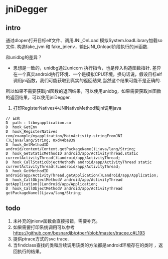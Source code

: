# jniDegger

## intro
通过dlopen打开目标elf文件、调用JNI_OnLoad 模拟System.loadLibrary加载so文件. 
构造fake_jvm 和 fake_jnienv，输出JNI_Onload阶段执行的jni函数.

和unidbg的差异？
* 思想是一致的，unidbg通过unicorn 执行指令，也是传入构造函数指针. 差异在一个真实android执行环境、一个是模拟CPU环境。换句话说，假设目标elf调用jni函数，我们可能获取到真实的返回结果,当然这个结果可能不是正确的.

所以如果不需要获取jni函数的返回结果，可以使用unidbg，如果需要获取jni函数的返回结果，可以使用jniDegger.

1. 打印RegisterNatives中JNINativeMethod和jni调用java
```agsl
// 日志
D  path : libmyapplication.so
D  hook_GetEnv
D  hook_RegisterNatives com/example/myapplication/MainActivity.stringFromJNI ()Ljava/lang/String; 0xd44ba839
D  hook_GetMethodID android/content/Context.getPackageName()Ljava/lang/String;
D  hook_GetStaticMethodID android/app/ActivityThread.static currentActivityThread()Landroid/app/ActivityThread;
D  hook_CallStaticObjectMethodV android/app/ActivityThread static currentActivityThread()Landroid/app/ActivityThread;
D  hook_GetMethodID android/app/ActivityThread.getApplication()Landroid/app/Application;
D  hook_CallObjectMethodV android/app/ActivityThread getApplication()Landroid/app/Application;
D  hook_CallObjectMethodV android/app/ActivityThread getPackageName()Ljava/lang/String;

```

## todo 
1. 未补充的jnienv函数会直接报错，需要补充。
2. 如果需要打印系统调用可以参考 https://github.com/besnardjb/ptperf/blob/master/tracee.c#L193
3. 提供ptrace方式的svc trace.
4. 当findclass查找的类和后续调用该类的方法都是android环境存在的类时 ，返回执行的结果。
